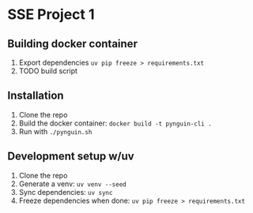 # SSE Project 1

## Building docker container

1. Export dependencies `uv pip freeze > requirements.txt`
2. TODO build script

## Installation

1. Clone the repo
2. Build the docker container: `docker build -t pynguin-cli .`
3. Run with `./pynguin.sh`

## Development setup w/uv

1. Clone the repo
2. Generate a venv: `uv venv --seed`
3. Sync dependencies: `uv sync`
4. Freeze dependencies when done: `uv pip freeze > requirements.txt`
